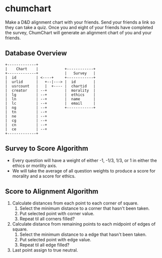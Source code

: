 # chumchart
Make a D&amp;D alignment chart with your friends.  Send your friends a link so they can take a quiz.  Once you and eight of your friends have completed the survey, ChumChart will generate an alignment chart of you and your friends.

## Database Overview
```
+-------------+
|    Chart    |            +------------+
+-------------+            |   Survey   |
|  id         | <----+     +------------+
|  urlid      |   +--|---> |  id        |
|  usrcount   |   |  +---- |  chartid   |
|  creator    | --+        |  morality  |
|  lg         | --+        |  ethics    |
|  ln         | --+        |  name      |
|  lc         | --+        |  email     |
|  ng         | --+        +------------+
|  tn         | --+
|  ne         | --+
|  cg         | --+
|  cn         | --+
|  ce         | --+
+-------------+
```

## Survey to Score Algorithm
* Every question will have a weight of either -1, -1/3, 1/3, or 1 in either the ethics or morility axis.
* We will take the average of all question weights to produce a score for morality and a score for ethics.

## Score to Alignment Algorithm
1. Calculate distances from each point to each corner of square.
    1. Select the minimum distance to a corner that hasn't been taken.
    2. Put selected point with corner value.
    3. Repeat til all corners filled?
2. Calculate distance from remaining points to each midpoint of edges of square.
    1. Select the minimum distance to a edge that hasn't been taken.
    2. Put selected point with edge value.
    3. Repeat til all edge filled?
3. Last point assign to true neutral.